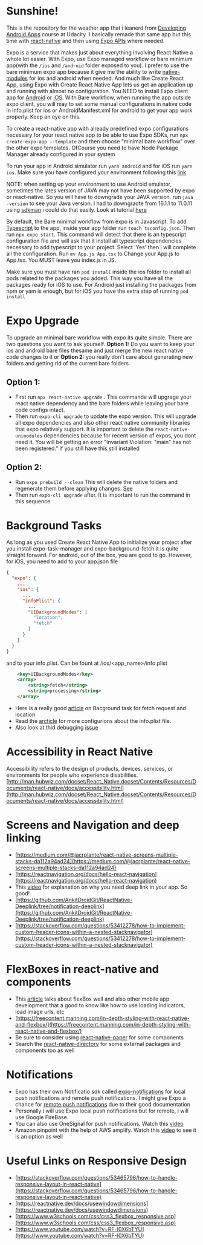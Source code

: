 # Sunshine!

This is the repository for the weather app that i leanerd from [Developing Android Apps](https://www.udacity.com/course/new-android-fundamentals--ud851) course at Udacity. I basically remade that same app but this time with [react-native](https://reactnative.dev/docs/components-and-apis) and then using [Expo APIs](https://docs.expo.dev/versions/latest/) where needed.

Expo is a service that makes just about everything involving React Native a whole lot easier. With Expo, use Expo managed workflow or bare minimum app(with the `/ios` and `/android` folder exposed to you). I prefer to use the bare minimum expo app because it give me the ability to write [native-modules](https://reactnative.dev/docs/native-modules-intro) for ios and android when needed. And much like Create React App, using Expo with Create React Native App lets us get an application up and running with almost no configuration. You NEED to install Expo client app for [Android](https://play.google.com/store/apps/details?id=host.exp.exponent) or [iOS](https://apps.apple.com/us/app/expo-client/id982107779). With Bare workflow, when running the app outside expo client, you will may to set some manual configurations in native code in info.plist for ios or AndroidManifest.xml for android to get your app work properly. Keep an eye on this.

To create a react-native app with already predefined expo configurations necessary for your react native app to be able to use Expo SDKs, run `npx create-expo-app --template` and then choose "minimal bare workflow" over the other expo templates. OfCourse you need to have Node Package Manager already configured in your system

To run your app in Android simulator run `yarn android` and for iOS run `yarn ios`. Make sure you have configured your environment following this [link](https://reactnative.dev/docs/environment-setup)

NOTE: when setting up your environment to use Android emulator, sometimes the lates version of JAVA may not have been supported by expo or react-native. So you will have to downgrade your JAVA version. run `java -version` to see your Java version. I had to downgradte from 16.1.1 to 11.0.11 using [sdkman](https://sdkman.io/) i could do that easily. Look at tutorial [here](https://www.youtube.com/watch?v=043tTKcmk2c)

By default, the Bare minimal workflow from expo is in Javascript. To add [Typescript](https://docs.expo.dev/guides/typescript/) to the app, inside your app folder run `touch tsconfig.json`. Then run `npx expo start`. This command will detect that there is an typescript configuration file and will ask that it install all typescript dependencies necessary to add typescript to your project. Select 'Yes' then i will complete all the configuration. Run `mv App.js App.tsx` to Change your App.js to App.tsx. You MUST leave you index.js in JS.

Make sure you must have ran `pod install` inside the ios folder to install all pods related to the packages you added. This way you have all the packages ready for iOS to use. For Android just installing the packages from npm or yam is enough, but for iOS you have the extra step of running `pod install`

# Expo Upgrade

To upgrade an minimal bare workflow with expo its quite simple. There are two questions you want to ask yourself. **Option 1:** Do you want to keep your ios and android bare files thesame and just merge the new react native code changes to it or **Option 2:** you really don't care about generating new folders and getting rid of the current bare folders

## Option 1:

- First run `npx react-native upgrade` . This commande will upgrage your react native dependency and the bare folders while leaving your bare code configs intact.
- Then run `expo-cli upgrade` to update the expo version. This will upgrade all expo dependencies and also other react native community libraries that expo relatively support. It is important to delete the `react-native-unimodules` dependencies because for recent version of expos, you dont need it. You will be getting an error "Invariant Violation: "main" has not been registered." if you still have this still installed

## Option 2:

- Run `expo prebuild --clean` This will delete the native folders and regenerate them before applying changes. [See](https://docs.expo.dev/workflow/expo-cli/)
- Then run `expo-cli upgrade` after.
  It is important to run the command in this sequence.

# Background Tasks

As long as you used Create React Native App to initialize your project after you install expo-task-manager and expo-background-fetch it is quite straight forward. For android, out of the box, you are good to go. However, for iOS, you need to add to your app.json file

```json
{
  "expo": {
    ...
    "ios": {
      ...
      "infoPlist": {
        ...
        "UIBackgroundModes": [
          "location",
          "fetch"
        ]
      }
    }
  }
}
```

and to your info.plist. Can be fount at /ios/<app_name>/info.plist

```xml
	<key>UIBackgroundModes</key>
	<array>
		<string>fetch</string>
		<string>processing</string>
	</array>
```

- Here is a really good [article](https://gist.github.com/darryl-davidson/217693ba906a9c35bea15c28a543ea0d) on Bacground task for fetch request and location
- Read the [arcticle](https://stackoverflow.com/questions/48157185/info-plist-file-for-react-native-ios-app-using-expo-sdk) for more configurions about the info.plist file.
- Also look at thid debugging [issue](https://github.com/transistorsoft/react-native-background-fetch/issues/230)

# Accessibility in React Native

Accessibility refers to the design of products, devices, services, or environments for people who experience disabilities.
[http://man.hubwiz.com/docset/React_Native.docset/Contents/Resources/Documents/react-native/docs/accessibility.html](http://man.hubwiz.com/docset/React_Native.docset/Contents/Resources/Documents/react-native/docs/accessibility.html)

# Screens and Navigation and deep linking

- [https://medium.com/@jacrplante/react-native-screens-multiple-stacks-da112a94ad24](https://medium.com/@jacrplante/react-native-screens-multiple-stacks-da112a94ad24)
- [https://reactnavigation.org/docs/hello-react-navigation](https://reactnavigation.org/docs/hello-react-navigation)
- This [video](https://www.youtube.com/watch?v=_fVNt1KjkEk&list=PLy9JCsy2u97mC2YWw0fsvSAxTA8y1l0SC) for explanation on why you need deep link in your app. So good!
- [https://github.com/AnkitDroidGit/ReactNative-Deeplink/tree/notification-deeplink](https://github.com/AnkitDroidGit/ReactNative-Deeplink/tree/notification-deeplink)
- [https://stackoverflow.com/questions/53412278/how-to-implement-custom-header-icons-within-a-nested-stacknavigator](https://stackoverflow.com/questions/53412278/how-to-implement-custom-header-icons-within-a-nested-stacknavigator)

# FlexBoxes in react-native and components

- This [article](https://www.toptal.com/react-native/react-native-for-android-development) talks about flexBox well and also other mobile app development that a good to know like how to use loading indicators, load image urls, etc
- [https://freecontent.manning.com/in-depth-styling-with-react-native-and-flexbox/](https://freecontent.manning.com/in-depth-styling-with-react-native-and-flexbox/)
- Be sure to consider using [react-native-paper](https://callstack.github.io/react-native-paper/activity-indicator.html) for some components
- Search the [react-native-directory](https://reactnative.directory/) for some external packages and components too as well

# Notifications

- Expo has their own Notificatio sdk called [expo-notifications](https://docs.expo.io/versions/v41.0.0/sdk/notifications/) for local push notifications and remote push notifications. I might give Expo a chance for [remote push notifications](https://www.codingdeft.com/posts/react-native-push-notifications/) due to their good documentation
- Personally i will use Expo local push notifications but for remote, i will use Google FireBase.
- You can also use OneSignal for push notifications. Watch this [video](https://www.youtube.com/watch?v=Qf8OzB9qJq8)
- Amazon pinpoint with the help of AWS amplify. Watch this [video](https://www.youtube.com/watch?v=um-DIIRsFlM) to see it is an option as well

# Useful Links on Responsive Design

- [https://stackoverflow.com/questions/53465796/how-to-handle-responsive-layout-in-react-native](https://stackoverflow.com/questions/53465796/how-to-handle-responsive-layout-in-react-native)
- [https://reactnative.dev/docs/usewindowdimensions](https://reactnative.dev/docs/usewindowdimensions)
- [https://www.w3schools.com/css/css3_flexbox_responsive.asp](https://www.w3schools.com/css/css3_flexbox_responsive.asp)
- [https://www.youtube.com/watch?v=RF-I0X6bTYU](https://www.youtube.com/watch?v=RF-I0X6bTYU)
